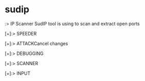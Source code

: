 # sudip
:> IP Scanner
SudIP tool is using to scan and extract open ports

[+]:> SPEEDER

[+]:> ATTACKCancel changes

[+]:> DEBUGGING

[+]:> SCANNER

[+]:> INPUT
